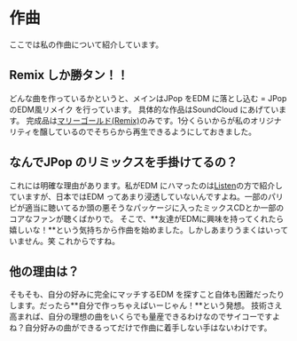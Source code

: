 # 作曲
ここでは私の作曲について紹介しています。
## Remix しか勝タン！！
どんな曲を作っているかというと、メインはJPop をEDM に落とし込む = JPop のEDM風リメイク を行っています。
具体的な作品はSoundCloud にあげています。
完成品は[マリーゴールド(Remix)](https://soundcloud.com/rh3-dj/rh3-remix-rework#t=1:00)のみです。1分くらいからが私のオリジナリティを醸しているのでそちらから再生できるようにしておきました。

 ## なんでJPop のリミックスを手掛けてるの？
 これには明確な理由があります。私がEDM にハマったのは[Listen](/listen_music/)の方で紹介していますが、日本ではEDM ってあまり浸透していないんですよね。一部のパリピが適当に聴いてるか頭の悪そうなパッケージに入ったミックスCDとか一部のコアなファンが聴くばかりで。
 そこで、**友達がEDMに興味を持ってくれたら嬉しいな！**という気持ちから作曲を始めました。しかしあまりうまくはいっていません。笑
 これからですね。

 ## 他の理由は？
 そもそも、自分の好みに完全にマッチするEDM を探すこと自体も困難だったりします。だったら**自分で作っちゃえばいーじゃん！**という発想。
 技術さえ高まれば、自分の理想の曲をいくらでも量産できるわけなのでサイコーですよね？自分好みの曲ができるってだけで作曲に着手しない手はないわけです。
